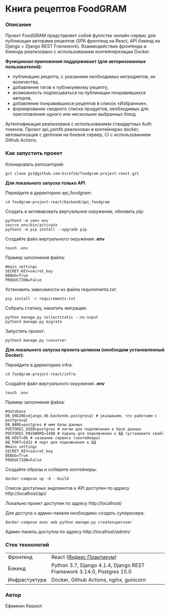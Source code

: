 # Книга рецептов FoodGRAM

### Описание

Проект FoodGRAM представляет собой фуллстек онлайн-сервис для публикации авторами рецептов (SPA фронтенд на React, API бэкенд на Django + Django REST Framework).
Взаимодействие фронтенда и бэкенда реализовано с использованием контейнерезации Docker.

**Функционал приложения поддерживает (для авторизованных пользователей):**

- публикацию рецепта, с указанием необходимых ингредиетов, их количества, 
- добавление тэгов к публикуемому рецепту, 
- возможность подписываться на публикации понравившихся авторов,
- добавление понравившихся рецептов в список «Избранное»,
- формирование сводного списка продуктов, необходимых для приготовления одного или нескольких выбранных блюд.

Аутентификация реализована с использованием стандартных Auth токенов.
Проект api_yamfb реализован в контейнерах docker, автоматизация с деплоем на боевой сервер, CI с использованием Github Actions.

### Как запустить проект

Клонировать репозиторий:
```
git clone git@github.com:kirefim/foodgram-project-react.git
```

**Для локального запуска только API**

Перейдите в директорию api_foodgram:
```
cd foodgram-project-react/backend/api_foodgram
```
Cоздать и активировать виртуальное окружение, обновить pip:
```
python3 -m venv env
source env/bin/activate
python3 -m pip install --upgrade pip
```
Создайте файл виртуального окружения **.env**
```
touch .env
```
Пример заполнения файла:
```
#main settings
SECRET_KEY=secret_key
DEBUG=True
PRODUCTION=False
```
Установить зависимости из файла requirements.txt:
```
pip install -r requirements.txt
```
Собрать статику, накатить миграции:
```
python manage.py collectstatic --no-input
python3 manage.py migrate
```
Запустить проект:
```
python3 manage.py runserver
```

**Для локального запуска проекта целиком (необходим установленный Docker):**

Перейдите в директорию infra:
```
cd foodgram-project-react/infra
```
Создайте файл виртуального окружения **.env**
```
touch .env
```
Пример заполнения файла:
```
#database
DB_ENGINE=django.db.backends.postgresql # указываем, что работаем с postgresql
DB_NAME=postgres # имя базы данных
POSTGRES_USER=postgres # логин для подключения к базе данных
POSTGRES_PASSWORD=1488 # пароль для подключения к БД (установите свой)
DB_HOST=db # название сервиса (контейнера)
DB_PORT=5432 # порт для подключения к БД
#main settings
SECRET_KEY=secret_key
DEBUG=True
PRODUCTION=False
```
Создайте образы и соберите контейнеры:
```
docker-compose up -d --build
```
Список доступных эндпоинтов к API доступен по адресу  http://localhost/api/

Локально проект доступен по адресу http://localhost/

Для доступа к админ-панели необходимо создать суперюзера:
```
docker-compose exec web python manage.py createsuperuser
```
Админ-панель доступна по адресу http://localhost/admin/

### Стек технологий
| | |
| ---------------- | - |
| Фронтенд | React ([Яндекс Практикум](https://practicum.yandex.ru/)) |
| Бэкенд | Python 3.7, Django 4.1.4, Django REST Framework 3.14.0, Postgres 15.0 |
| Инфрастуктура| Docker, Github Actions, nginx, gunicorn |

### Автор
Ефимкин Кирилл
